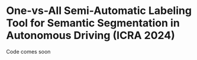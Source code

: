 # One-vs-All Semi-Automatic Labeling Tool for Semantic Segmentation in Autonomous Driving (ICRA 2024)

Code comes soon

